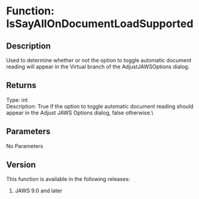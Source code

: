 # Function: IsSayAllOnDocumentLoadSupported

## Description

Used to determine whether or not the option to toggle automatic document
reading will appear in the Virtual branch of the AdjustJAWSOptions
dialog.

## Returns

Type: int\
Description: True if the option to toggle automatic document reading
should appear in the Adjust JAWS Options dialog, false otherwise.\

## Parameters

No Parameters

## Version

This function is available in the following releases:

1.  JAWS 9.0 and later
